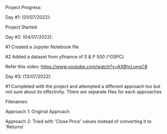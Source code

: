 Project Progress:

Day #1: (01/07/2022): 

Project Started

Day #2: (04/07/2022): 

#1 Created a Jupyter Notebook file

#2 Added a dataset from yfinance of S & P 500 (^GSPC)

Refer this video: https://www.youtube.com/watch?v=AXBhrLongC8

Day #3: (13/07/2022):

#1 Completed with the project and attempted a different approach too but not sure about its effectivity. There are separate files for each approaches

Filenames:

Approach 1: Original Approach

Approach 2: Tried with 'Close Price' values instead of converting it to 'Returns' 
